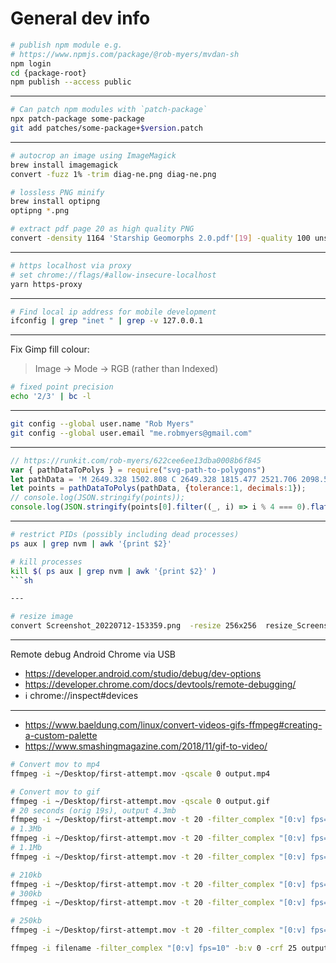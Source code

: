 # General dev info

```sh
# publish npm module e.g.
# https://www.npmjs.com/package/@rob-myers/mvdan-sh
npm login
cd {package-root}
npm publish --access public
```

---

```sh
# Can patch npm modules with `patch-package`
npx patch-package some-package
git add patches/some-package+$version.patch
```

---

```sh
# autocrop an image using ImageMagick
brew install imagemagick
convert -fuzz 1% -trim diag-ne.png diag-ne.png

# lossless PNG minify
brew install optipng
optipng *.png

# extract pdf page 20 as high quality PNG
convert -density 1164 'Starship Geomorphs 2.0.pdf'[19] -quality 100 unsorted/output.png
```

---

```sh
# https localhost via proxy
# set chrome://flags/#allow-insecure-localhost
yarn https-proxy
```

---

```sh
# Find local ip address for mobile development
ifconfig | grep "inet " | grep -v 127.0.0.1
```

---

Fix Gimp fill colour:
> Image → Mode → RGB (rather than Indexed)

```sh
# fixed point precision
echo '2/3' | bc -l
```

---

```sh
git config --global user.name "Rob Myers"
git config --global user.email "me.robmyers@gmail.com"
```

---

```js
// https://runkit.com/rob-myers/622cee6ee13dba0008b6f845
var { pathDataToPolys } = require("svg-path-to-polygons")
let pathData = 'M 2649.328 1502.808 C 2649.328 1815.477 2521.706 2098.546 2315.37 2303.448 C 2109.034 2508.35 1823.983 2635.084 1509.124 2635.084 C 1194.265 2635.084 909.214 2508.35 702.878 2303.448 C 496.542 2098.546 368.92 1815.477 368.92 1502.808 C 368.92 1190.139 496.542 907.07 702.878 702.168 C 909.214 497.266 1194.265 370.532 1509.124 370.532 C 1823.983 370.532 2109.034 497.266 2315.37 702.168 C 2521.706 907.07 2649.328 1190.139 2649.328 1502.808 Z'
let points = pathDataToPolys(pathData, {tolerance:1, decimals:1});
// console.log(JSON.stringify(points));
console.log(JSON.stringify(points[0].filter((_, i) => i % 4 === 0).flatMap(x=>x).join(' ')));
```

---

```sh
# restrict PIDs (possibly including dead processes)
ps aux | grep nvm | awk '{print $2}'

# kill processes
kill $( ps aux | grep nvm | awk '{print $2}' )
```sh

---

# resize image
convert Screenshot_20220712-153359.png  -resize 256x256  resize_Screenshot_20220712-153359.png
```

---

Remote debug Android Chrome via USB
- https://developer.android.com/studio/debug/dev-options
- https://developer.chrome.com/docs/devtools/remote-debugging/
- ℹ️ chrome://inspect#devices

---

- https://www.baeldung.com/linux/convert-videos-gifs-ffmpeg#creating-a-custom-palette
- https://www.smashingmagazine.com/2018/11/gif-to-video/

```sh
# Convert mov to mp4
ffmpeg -i ~/Desktop/first-attempt.mov -qscale 0 output.mp4

# Convert mov to gif
ffmpeg -i ~/Desktop/first-attempt.mov -qscale 0 output.gif
# 20 seconds (orig 19s), output 4.3mb
ffmpeg -i ~/Desktop/first-attempt.mov -t 20 -filter_complex "[0:v] fps=10,scale=720:-1" output.gif
# 1.3Mb
ffmpeg -i ~/Desktop/first-attempt.mov -t 20 -filter_complex "[0:v] fps=10,scale=400:-1" output.gif
# 1.1Mb
ffmpeg -i ~/Desktop/first-attempt.mov -t 20 -filter_complex "[0:v] fps=10,scale=300:-1" output.gif

# 210kb
ffmpeg -i ~/Desktop/first-attempt.mov -t 20 -filter_complex "[0:v] fps=10,scale=400:-1" output.mp4
# 300kb
ffmpeg -i ~/Desktop/first-attempt.mov -t 20 -filter_complex "[0:v] fps=10,scale=400:-1" output.webm

# 250kb
ffmpeg -i ~/Desktop/first-attempt.mov -t 20 -filter_complex "[0:v] fps=10,scale=400:-1" -b:v 0 -crf 25 output.mp4
```

```sh
ffmpeg -i filename -filter_complex "[0:v] fps=10" -b:v 0 -crf 25 output.mp4
```
